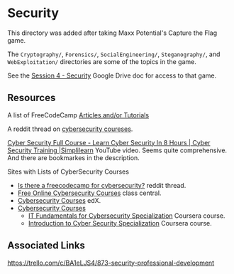 # Security

This directory was added after taking Maxx Potential's Capture the Flag game. 

The `Cryptography/`, `Forensics/`, `SocialEngineering/`, `Steganography/`, and `WebExploitation/` directories are some of the topics in the game.

See the [Session 4 - Security](https://docs.google.com/document/d/12N943Vb310FQrw9ChD23I8gnS_vqZ9-RwC_cHW1S5U4/edit) Google Drive doc for access to that game.

## Resources
A list of FreeCodeCamp [Articles and/or Tutorials](https://www.freecodecamp.org/news/tag/cybersecurity/)

A reddit thread on [cybersecurity coureses](https://www.reddit.com/r/cybersecurity/comments/aqnpff/is_there_a_freecodecamp_for_cybersecurity/).

[Cyber Security Full Course - Learn Cyber Security In 8 Hours | Cyber Security Training |Simplilearn](https://www.youtube.com/watch?v=PlHnamdwGmw) YouTube video.
Seems quite comprehensive. And there are bookmarkes in the description.

Sites with Lists of CyberSecurity Courses
* [Is there a freecodecamp for cybersecurity?](https://www.reddit.com/r/cybersecurity/comments/aqnpff/is_there_a_freecodecamp_for_cybersecurity/?utm_source=share&utm_medium=web2x&context=3) reddit thread.
* [Free Online Cybersecurity Courses](https://www.classcentral.com/subject/cybersecurity) class central.
* [Cybersecurity Courses](https://www.edx.org/learn/cybersecurity) edX.
* [Cybersecurity Courses](https://www.coursera.org/courses?query=cybersecurity)
  * [IT Fundamentals for Cybersecurity Specialization](https://www.coursera.org/specializations/it-fundamentals-cybersecurity) Coursera course.
  * [Introduction to Cyber Security Specialization](https://www.coursera.org/specializations/intro-cyber-security) Coursera course.

## Associated Links
https://trello.com/c/BA1eLJS4/873-security-professional-development